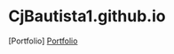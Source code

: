 # CjBautista1.github.io
[Portfolio]
<a href="https://cjbautista1.github.io/" target="_blank">Portfolio</a>
